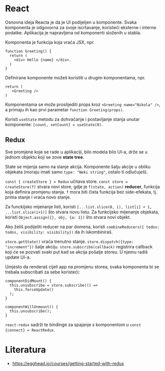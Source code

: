 # React

Osnovna ideja Reacta je da je UI podijeljen u komponente. Svaka komponenta je odgovorna za svoje iscrtavanje, koristeći eksterne i interne podatke. Aplikacija je napravljena od komponenti složenih u stabla.

Komponenta je funkcija koja vraća JSX, npr.
```
function Greeting() {
  return (
    <div> Hello {name} </div>.
  )
}
```

Definirane komponente možeš koristiti u drugim komponentama, npr.
```
return (
   <Greeting />
)
```

Komponentama se može proslijediti props kroz `<Greeting name="Nikola" />`, a primaju ih kao prvi parametar `function Greeting(props)`.

Koristi `useState` metodu za dohvaćanje i postavljanje stanja unutar komponente: `[count, setCount] = useState(0)`.

## Redux

Sve promjene koje se rade u aplikaciji, bilo modela bilo UI-a, drže se u jednom objektu koji se zove **state tree**.

State se mijenja samo na slanje akcija. Komponente šalju akcije u obliku objekata (moraju imati samo `type: "Neki string"`, ostalo ti odlučuješ).

`const { createStore } = Redux` učitava store.
`const store = createStore(f)` stvara novi store, gdje je `f(state, action)` **reducer**, funkcija koja definira promjenu stanja. `f` mora biti čista funkcija bez side-efekata, tj. prima stanje i vraća novo stanje.

Za funckijsko mijenanje listi, koristi `[...list.slice(0, i), list[i] + 1, ...list.slice(i+1)]` što stvara novu listu.
Za funkcijsko mijenanje objekata, koristi `Object.assign({}, obj, {a: 1})` što stvara novi objekt.

Ako želiš podijeliti reducer na par domena, koristi `combineReducers({ todos: todos, visibility: visibility})` da ih iskombiniraš.

`store.getState()` vraća trenutno stanje.
`store.dispatch({type: "increment"})` šalje akciju.
`store.subscribe(callback)` registrira callback koji će se pozvati svaki put kad se akcija pošalje storeu. U njemu radiš update UI-a.

Umjesto da renderaš cijeli app na promjenu storea, svaka komponenta bi se trebala subscribati za sebe koristeći:

```
componentDidMount() {
  this.unsubscribe = store.subscribe(() =>
    this.forceUpdate()
  );
}

componentWillUnmount() {
  this.unsubscribe();
}
```

`react-redux` sadrži te bindinge za spajanje s komponentom u `const {connect} = ReactRedux`.

# Literatura

* https://egghead.io/courses/getting-started-with-redux
